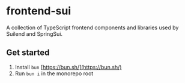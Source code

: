 # frontend-sui

A collection of TypeScript frontend components and libraries used by Suilend and SpringSui.

## Get started

1. Install `bun` [https://bun.sh/](https://bun.sh/)
2. Run `bun i` in the monorepo root

